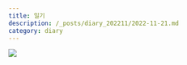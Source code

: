 ```yaml
---
title: 일기
description: /_posts/diary_202211/2022-11-21.md
category: diary
---
```



![](/assets/images/diary/2022/11/21/logo.png)